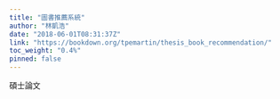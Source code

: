 ```yaml
---
title: "圖書推薦系統"
author: "林凱浩"
date: "2018-06-01T08:31:37Z"
link: "https://bookdown.org/tpemartin/thesis_book_recommendation/"
toc_weight: "0.4%"
pinned: false
---
```


碩士論文
